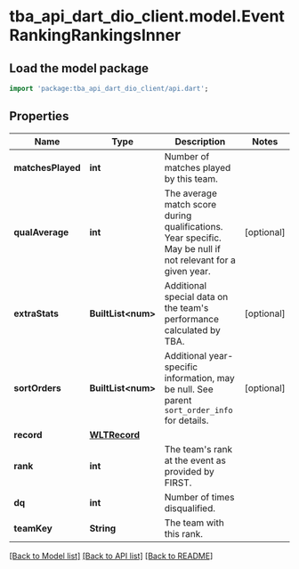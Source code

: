 # tba_api_dart_dio_client.model.EventRankingRankingsInner

## Load the model package
```dart
import 'package:tba_api_dart_dio_client/api.dart';
```

## Properties
Name | Type | Description | Notes
------------ | ------------- | ------------- | -------------
**matchesPlayed** | **int** | Number of matches played by this team. | 
**qualAverage** | **int** | The average match score during qualifications. Year specific. May be null if not relevant for a given year. | [optional] 
**extraStats** | **BuiltList&lt;num&gt;** | Additional special data on the team's performance calculated by TBA. | [optional] 
**sortOrders** | **BuiltList&lt;num&gt;** | Additional year-specific information, may be null. See parent `sort_order_info` for details. | [optional] 
**record** | [**WLTRecord**](WLTRecord.md) |  | 
**rank** | **int** | The team's rank at the event as provided by FIRST. | 
**dq** | **int** | Number of times disqualified. | 
**teamKey** | **String** | The team with this rank. | 

[[Back to Model list]](../README.md#documentation-for-models) [[Back to API list]](../README.md#documentation-for-api-endpoints) [[Back to README]](../README.md)


